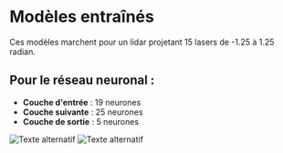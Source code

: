 # Modèles entraînés

Ces modèles marchent pour un lidar projetant 15 lasers de -1.25 à 1.25 radian.

## Pour le réseau neuronal :
- **Couche d'entrée** : 19 neurones
- **Couche suivante** : 25 neurones
- **Couche de sortie** : 5 neurones

![Texte alternatif](turtlebot3_dqn\images\image1.png)
![Texte alternatif](turtlebot3_dqn\images\image2.png)
